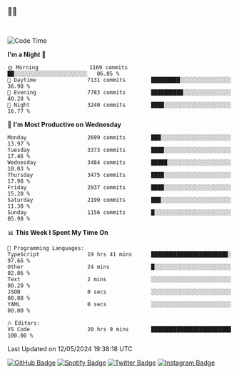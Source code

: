 ### 🤙🍺

<!-- <a href="https://github-readme-stats.vercel.app/api?username=hzak2xx&count_private=true&show_icons=true&theme=dracula">
  <img align="center" src="https://github-readme-stats.vercel.app/api?username=hzak2xx&count_private=true&show_icons=true&theme=dracula" />
</a>
</br> -->
</br>

<!--START_SECTION:waka-->
![Code Time](http://img.shields.io/badge/Code%20Time-3%2C297%20hrs%203%20mins-blue)

**I'm a Night 🦉** 

```text
🌞 Morning                1169 commits        ██░░░░░░░░░░░░░░░░░░░░░░░   06.05 % 
🌆 Daytime                7131 commits        █████████░░░░░░░░░░░░░░░░   36.90 % 
🌃 Evening                7783 commits        ██████████░░░░░░░░░░░░░░░   40.28 % 
🌙 Night                  3240 commits        ████░░░░░░░░░░░░░░░░░░░░░   16.77 % 
```
📅 **I'm Most Productive on Wednesday** 

```text
Monday                   2699 commits        ███░░░░░░░░░░░░░░░░░░░░░░   13.97 % 
Tuesday                  3373 commits        ████░░░░░░░░░░░░░░░░░░░░░   17.46 % 
Wednesday                3484 commits        █████░░░░░░░░░░░░░░░░░░░░   18.03 % 
Thursday                 3475 commits        ████░░░░░░░░░░░░░░░░░░░░░   17.98 % 
Friday                   2937 commits        ████░░░░░░░░░░░░░░░░░░░░░   15.20 % 
Saturday                 2199 commits        ███░░░░░░░░░░░░░░░░░░░░░░   11.38 % 
Sunday                   1156 commits        █░░░░░░░░░░░░░░░░░░░░░░░░   05.98 % 
```


📊 **This Week I Spent My Time On** 

```text
💬 Programming Languages: 
TypeScript               19 hrs 41 mins      ████████████████████████░   97.66 % 
Other                    24 mins             █░░░░░░░░░░░░░░░░░░░░░░░░   02.06 % 
Text                     2 mins              ░░░░░░░░░░░░░░░░░░░░░░░░░   00.20 % 
JSON                     0 secs              ░░░░░░░░░░░░░░░░░░░░░░░░░   00.08 % 
YAML                     0 secs              ░░░░░░░░░░░░░░░░░░░░░░░░░   00.00 % 

🔥 Editors: 
VS Code                  20 hrs 9 mins       █████████████████████████   100.00 % 
```


 Last Updated on 12/05/2024 19:38:18 UTC
<!--END_SECTION:waka-->

[![GitHub Badge](https://img.shields.io/badge/GitHub-100000?style=for-the-badge&logo=github&logoColor=white)](https://github.com/hzak2xx)
[![Spotify Badge](https://img.shields.io/badge/Spotify-1ED760?&style=for-the-badge&logo=spotify&logoColor=white)](https://open.spotify.com/user/uf90s6sbbh75a1mt44clkhkvf)
[![Twitter Badge](https://img.shields.io/badge/Twitter-1DA1F2?style=for-the-badge&logo=twitter&logoColor=white)](https://twitter.com/hzak2xx)
[![Instagram Badge](https://img.shields.io/badge/Instagram-E4405F?style=for-the-badge&logo=instagram&logoColor=white)](https://www.instagram.com/hzak2xx/)

